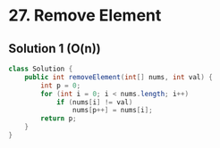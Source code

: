 # 27. Remove Element

## Solution 1 (O(n))

```java
class Solution {
    public int removeElement(int[] nums, int val) {
        int p = 0;
        for (int i = 0; i < nums.length; i++)
            if (nums[i] != val)
                nums[p++] = nums[i];
        return p;
    }
}
```
